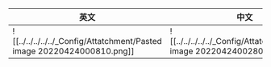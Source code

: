 
| 英文 | 中文 |
| ---- | ---- |
| ![[../../../../../_Config/Attatchment/Pasted image 20220424000810.png]] | ![[../../../../../_Config/Attatchment/Pasted image 20220424002801.png]] |